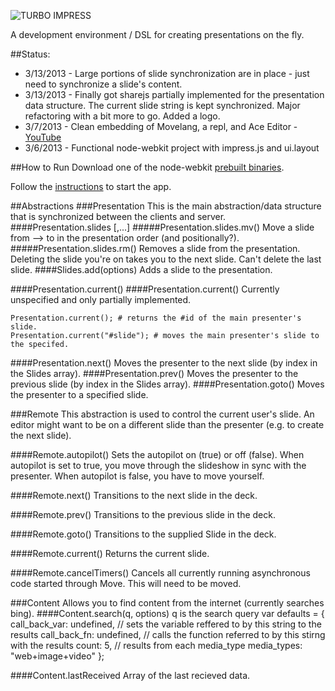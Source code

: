 ![TURBO IMPRESS](https://raw.github.com/philipbjorge/Turbo-Impress/master/img/logo.png)

A development environment / DSL for creating presentations on the fly.

##Status:
  * 3/13/2013 - Large portions of slide synchronization are in place - just need to synchronize a slide's content.
  * 3/13/2013 - Finally got sharejs partially implemented for the presentation data structure. The current slide string is kept synchronized. Major refactoring with a bit more to go. Added a logo.
  * 3/7/2013 - Clean embedding of Movelang, a repl, and Ace Editor - [YouTube](http://youtu.be/o3W3k301cqw)
  * 3/6/2013 - Functional node-webkit project with impress.js and ui.layout

##How to Run
Download one of the node-webkit [prebuilt binaries](https://github.com/rogerwang/node-webkit).

Follow the [instructions](https://github.com/rogerwang/node-webkit/wiki/How-to-run-apps) to start the app.

##Abstractions
###Presentation
This is the main abstraction/data structure that is synchronized between the clients and server.
####Presentation.slides [<Slide>,...]
#####Presentation.slides.mv()
Move a slide from --> to in the presentation order (and positionally?).
#####Presentation.slides.rm()
Removes a slide from the presentation. Deleting the slide you're on takes you to the next slide. Can't delete the last slide.
####Slides.add(options)
Adds a slide to the presentation.

####Presentation.current()
####Presentation.current(<Slide>)
Currently unspecified and only partially implemented.

	Presentation.current(); # returns the #id of the main presenter's slide.
	Presentation.current("#slide"); # moves the main presenter's slide to the specifed.

####Presentation.next()
Moves the presenter to the next slide (by index in the Slides array).
####Presentation.prev()
Moves the presenter to the previous slide (by index in the Slides array).
####Presentation.goto(<Slide>)
Moves the presenter to a specified slide.


###Remote
This abstraction is used to control the current user's slide. An editor might want to be on a different slide than the presenter (e.g. to create the next slide).

####Remote.autopilot(<Bool>)
Sets the autopilot on (true) or off (false). When autopilot is set to true, you move through the slideshow in sync with the presenter. When autopilot is false, you have to move yourself.

####Remote.next()
Transitions to the next slide in the deck.

####Remote.prev()
Transitions to the previous slide in the deck.

####Remote.goto(<Slide>)
Transitions to the supplied Slide in the deck.

####Remote.current()
Returns the current slide.

####Remote.cancelTimers()
Cancels all currently running asynchronous code started through Move.
This will need to be moved.


###Content
Allows you to find content from the internet (currently searches bing).
####Content.search(q, options)
q is the search query
				var defaults = {
					call_back_var: undefined,  // sets the variable reffered to by this string to the results
					call_back_fn: undefined,   // calls the function referred to by this stirng with the results
					count: 5,	// results from each media_type
					media_types: "web+image+video"
				};

####Content.lastReceived
Array of the last recieved data.
